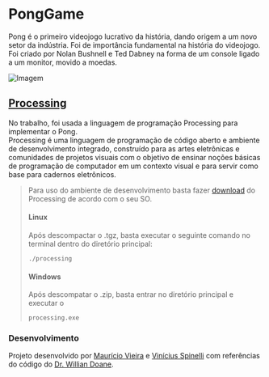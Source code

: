 # PongGame

Pong é o primeiro videojogo lucrativo da história, dando origem a um novo setor da indústria. Foi de importância fundamental na história do videojogo. Foi criado por Nolan Bushnell e Ted Dabney na forma de um console ligado a um monitor, movido a moedas.

![Imagem](https://media.giphy.com/media/lDNGok9beljQ4/giphy.gif)

## [Processing](https://processing.org)
No trabalho, foi usada a linguagem de programação Processing para implementar o Pong.<br>
Processing é uma linguagem de programação de código aberto e ambiente de desenvolvimento integrado, construído para as artes eletrônicas e comunidades de projetos visuais com o objetivo de ensinar noções básicas de programação de computador em um contexto visual e para servir como base para cadernos eletrônicos.<br>
> Para uso do ambiente de desenvolvimento basta fazer [download](https://processing.org/download/) do Processing de acordo com o seu SO.<br>
> #### Linux
> Após descompactar o .tgz, basta executar o seguinte comando no terminal dentro do diretório principal:
> ```
> ./processing
> ```
> #### Windows
> Após descompatar o .zip, basta entrar no diretório principal e executar o
> ```
> processing.exe
> ```

### Desenvolvimento
Projeto desenvolvido por [Maurício Vieira](https://github.com/mauriciovr13) e [Vinícius Spinelli](https://github.com/vspinellig) com referências do código do [Dr. Willian Doane](https://drdoane.com/thinking-through-a-basic-pong-game-in-processing/).
